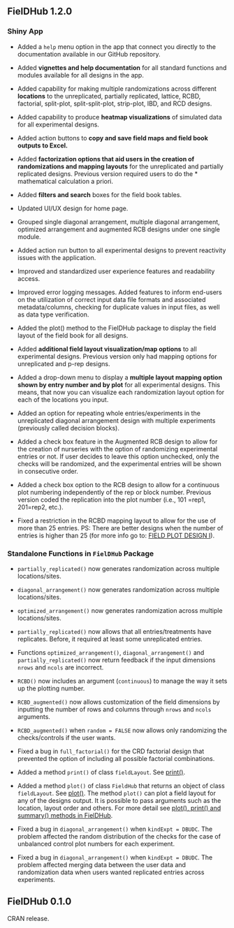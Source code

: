 
<!-- NEWS.md is generated from NEWS.Rmd. Please edit that file -->

## FielDHub 1.2.0

### Shiny App

-   Added a `help` menu option in the app that connect you directly to
    the documentation available in our GitHub repository.

-   Added **vignettes and help documentation** for all standard
    functions and modules available for all designs in the app.

-   Added capability for making multiple randomizations across different
    **locations** to the unreplicated, partially replicated, lattice,
    RCBD, factorial, split-plot, split-split-plot, strip-plot, IBD, and
    RCD designs.

-   Added capability to produce **heatmap visualizations** of simulated
    data for all experimental designs.

-   Added action buttons to **copy and save field maps and field book
    outputs to Excel.**

-   Added **factorization options that aid users in the creation of
    randomizations and mapping layouts** for the unreplicated and
    partially replicated designs. Previous version required users to do
    the \* mathematical calculation a priori.

-   Added **filters and search** boxes for the field book tables.

-   Updated UI/UX design for home page.

-   Grouped single diagonal arrangement, multiple diagonal arrangement,
    optimized arrangement and augmented RCB designs under one single
    module.

-   Added action run button to all experimental designs to prevent
    reactivity issues with the application.

-   Improved and standardized user experience features and readability
    access.

-   Improved error logging messages. Added features to inform end-users
    on the utilization of correct input data file formats and associated
    metadata/columns, checking for duplicate values in input files, as
    well as data type verification.

-   Added the plot() method to the FielDHub package to display the field
    layout of the field book for all designs.

-   Added **additional field layout visualization/map options** to all
    experimental designs. Previous version only had mapping options for
    unreplicated and p-rep designs.

-   Added a drop-down menu to display a **multiple layout mapping option
    shown by entry number and by plot** for all experimental designs.
    This means, that now you can visualize each randomization layout
    option for each of the locations you input.

-   Added an option for repeating whole entries/experiments in the
    unreplicated diagonal arrangement design with multiple experiments
    (previously called decision blocks).

-   Added a check box feature in the Augmented RCB design to allow for
    the creation of nurseries with the option of randomizing
    experimental entries or not. If user decides to leave this option
    unchecked, only the checks will be randomized, and the experimental
    entries will be shown in consecutive order.

-   Added a check box option to the RCB design to allow for a continuous
    plot numbering independently of the rep or block number. Previous
    version coded the replication into the plot number (i.e., 101 =rep1,
    201=rep2, etc.).

-   Fixed a restriction in the RCBD mapping layout to allow for the use
    of more than 25 entries. PS: There are better designs when the
    number of entries is higher than 25 (for more info go to: [FIELD
    PLOT DESIGN I](https://www.ndsu.edu/faculty/horsley/)).

### Standalone Functions in `FielDHub` Package

-   `partially_replicated()` now generates randomization across multiple
    locations/sites.

-   `diagonal_arrangement()` now generates randomization across multiple
    locations/sites.

-   `optimized_arrangement()` now generates randomization across
    multiple locations/sites.

-   `partially_replicated()` now allows that all entries/treatments have
    replicates. Before, it required at least some unreplicated entries.

-   Functions `optimized_arrangement()`, `diagonal_arrangement()` and
    `partially_replicated()` now return feedback if the input dimensions
    `nrows` and `ncols` are incorrect.

-   `RCBD()` now includes an argument (`continuous`) to manage the way
    it sets up the plotting number.

-   `RCBD_augmented()` now allows customization of the field dimensions
    by inputting the number of rows and columns through `nrows` and
    `ncols` arguments.

-   `RCBD_augmented()` when `random = FALSE` now allows only randomizing
    the checks/controls if the user wants.

-   Fixed a bug in `full_factorial()` for the CRD factorial design that
    prevented the option of including all possible factorial
    combinations.

-   Added a method `print()` of class `fieldLayout`. See
    [print()](https://didiermurillof.github.io/FielDHub/reference/print.fieldLayout.html).

-   Added a method `plot()` of class `FieldHub` that returns an object
    of class `fieldLayout`. See
    [plot()](https://didiermurillof.github.io/FielDHub/reference/plot.FielDHub.html).
    The method `plot()` can plot a field layout for any of the designs
    output. It is possible to pass arguments such as the location,
    layout order and others. For more detail see [plot(), print() and
    summary() methods in
    FielDHub](https://didiermurillof.github.io/FielDHub/articles/methods.html).

-   Fixed a bug in `diagonal_arrangement()` when `kindExpt = DBUDC`. The
    problem affected the random distribution of the checks for the case
    of unbalanced control plot numbers for each experiment.

-   Fixed a bug in `diagonal_arrangement()` when `kindExpt = DBUDC`. The
    problem affected merging data between the user data and
    randomization data when users wanted replicated entries across
    experiments.

## FielDHub 0.1.0

CRAN release.
